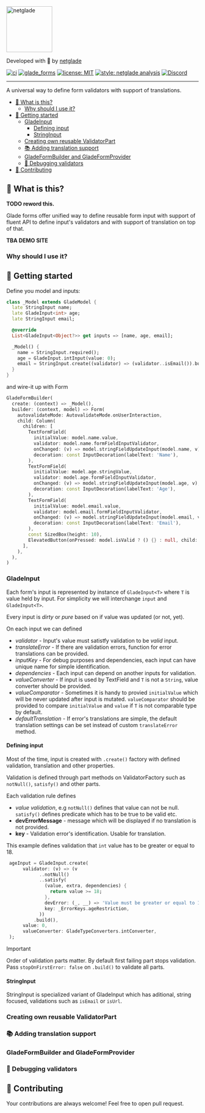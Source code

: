 <a href="https://github.com/netglade">
    <img alt="netglade" height='120px' src="https://raw.githubusercontent.com/netglade/auto_mappr/main/packages/auto_mappr/doc/badge_dark.png">  
</a>

Developed with 💚 by [netglade][netglade_link]

[![ci][ci_badge]][ci_badge_link]
[![glade_forms][glade_forms_pub_badge]][glade_forms_pub_badge_link]
[![license: MIT][license_badge]][license_badge_link]
[![style: netglade analysis][style_badge]][style_badge_link]
[![Discord][discord_badge]][discord_badge_link]

---

A universal way to define form validators with support of translations.

- [👀 What is this?](#-what-is-this)
  - [Why should I use it?](#why-should-i-use-it)
- [🚀 Getting started](#-getting-started)
  - [GladeInput](#gladeinput)
    - [Defining input](#defining-input)
    - [StringInput](#stringinput)
  - [Creating own reusable ValidatorPart](#creating-own-reusable-validatorpart)
  - [:books: Adding translation support](#books-adding-translation-support)
  - [GladeFormBuilder and GladeFormProvider](#gladeformbuilder-and-gladeformprovider)
  - [:hammer: Debugging validators](#hammer-debugging-validators)
- [👏 Contributing](#-contributing)

## 👀 What is this?

**TODO reword this.**

Glade forms offer unified way to define reusable form input
with support of fluent API to define input's validators and with support of translation on top of that.

**TBA DEMO SITE**

### Why should I use it?


## 🚀 Getting started

Define you model and inputs: 

```dart
class _Model extends GladeModel {
  late StringInput name;
  late GladeInput<int> age;
  late StringInput email;

  @override
  List<GladeInput<Object?>> get inputs => [name, age, email];

  _Model() {
    name = StringInput.required();
    age = GladeInput.intInput(value: 0);
    email = StringInput.create((validator) => (validator..isEmail()).build());
  }
}

```

and wire-it up with Form

```dart
GladeFormBuilder(
  create: (context) => _Model(),
  builder: (context, model) => Form(
    autovalidateMode: AutovalidateMode.onUserInteraction,
    child: Column(
      children: [
        TextFormField(
          initialValue: model.name.value,
          validator: model.name.formFieldInputValidator,
          onChanged: (v) => model.stringFieldUpdateInput(model.name, v),
          decoration: const InputDecoration(labelText: 'Name'),
        ),
        TextFormField(
          initialValue: model.age.stringValue,
          validator: model.age.formFieldInputValidator,
          onChanged: (v) => model.stringFieldUpdateInput(model.age, v),
          decoration: const InputDecoration(labelText: 'Age'),
        ),
        TextFormField(
          initialValue: model.email.value,
          validator: model.email.formFieldInputValidator,
          onChanged: (v) => model.stringFieldUpdateInput(model.email, v),
          decoration: const InputDecoration(labelText: 'Email'),
        ),
        const SizedBox(height: 10),
        ElevatedButton(onPressed: model.isValid ? () {} : null, child: const Text('Save')),
      ],
    ),
  ),  
)
```

### GladeInput
Each form's input is represented by instance of `GladeInput<T>` where `T` is value held by input.
For simplicity we will interchange `input` and `GladeInput<T>`.

Every input is *dirty* or *pure* based on if value was updated (or not, yet). 

On each input we can defined
 - *validator* - Input's value must satistfy validation to be *valid* input.
 - *translateError* - If there are validation errors, function for error translations can be provided.
 - *inputKey* - For debug purposes and dependencies, each input can have unique name for simple identification.
 - *dependencies* - Each input can depend on another inputs for validation.
 - *valueConverter* - If input is used by TextField and `T` is not a `String`, value converter should be provided.
 - *valueComparator* - Sometimes it is handy to provied `initialValue` which will be never updated after input is mutated. `valueComparator` should be provided to compare `initialValue` and `value` if `T` is not comparable type by default. 
 - *defaultTranslation* - If error's translations are simple, the default translation settings can be set instead of custom `translateError` method.

#### Defining input
Most of the time, input is created with `.create()` factory with defined validation, translation and other properties. 

Validation is defined through part methods on ValidatorFactory such as `notNull()`, `satisfy()` and other parts. 

Each validation rule defines
  - *value validation*, e.g `notNull()` defines that value  can not be null. `satisfy()` defines predicate which has to be true to be valid etc. 
  - **devErrorMessage** - message which will be displayed if no translation is not provided. 
  - **key** - Validation error's identification. Usable for translation. 

  
This example defines validation that `int` value has to be greater or equal to 18.

```dart
 ageInput = GladeInput.create(
      validator: (v) => (v
            ..notNull()
            ..satisfy(
              (value, extra, dependencies) {
                return value >= 18;
              },
              devError: (_, __) => 'Value must be greater or equal to 18',
              key: _ErrorKeys.ageRestriction,
            ))
          .build(),
      value: 0,
      valueConverter: GladeTypeConverters.intConverter,
 );
```
> [!IMPORTANT]
> Order of validation parts matter. By default first failing part stops validation. Pass `stopOnFirstError: false` on `.build()` to validate all parts. 


#### StringInput
StringInput is specialized variant of GladeInput<String> which has aditional, string focused, validations such as `isEmail` or `isUrl`.


### Creating own reusable ValidatorPart

### :books: Adding translation support


### GladeFormBuilder and GladeFormProvider

### :hammer: Debugging validators





## 👏 Contributing

Your contributions are always welcome! Feel free to open pull request.

[netglade_link]: https://netglade.com/en
[ci_badge]: https://github.com/netglade/glade_forms/actions/workflows/ci.yaml/badge.svg
[ci_badge_link]: https://github.com/netglade/glade_forms/actions
[license_badge]: https://img.shields.io/badge/license-MIT-blue.svg
[license_badge_link]: https://opensource.org/licenses/MIT
[style_badge]: https://img.shields.io/badge/style-netglade_analysis-26D07C.svg
[style_badge_link]: https://pub.dev/packages/netglade_analysis
[glade_forms_pub_badge]: https://img.shields.io/pub/v/glade_forms.svg
[glade_forms_pub_badge_link]: https://pub.dartlang.org/packages/glade_forms
[discord_badge]: https://img.shields.io/discord/1091460081054400532.svg?logo=discord&color=blue
[discord_badge_link]: https://discord.gg/sJfBBuDZy4